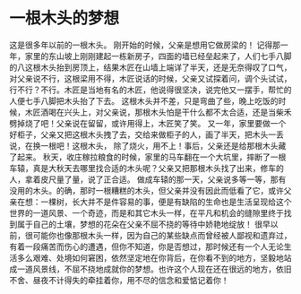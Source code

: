 # 一根木头的梦想
这是很多年以前的一根木头。 
刚开始的时候，父亲是想用它做房梁的！ 
记得那一年，家里的东山坡上刚刚建起一栋新房子，四面的墙已经垒起来了，人们七手八脚的八这根木头抬到房顶上，结果木匠在山墙上端详了半天，还是无奈得叹了口气，对父亲说不行，这根梁用不得，木匠说话的时候，父亲又试探着问，调个头试试，行不行？不行。木匠是当地有名的木匠，他说得很坚决，说完他又一摆手，帮忙的人便七手八脚把木头抬了下去。 
这根木头并不差，只是弯曲了些，晚上吃饭的时候，木匠酒喝在兴头上，对父亲说，那根木头怕是干什么都不太合适，还是当柴禾劈掉烧了吧！父亲说在留留，或许用得上，木匠笑了笑。 
又一年，家里要做一个好柜子，父亲又把这根木头拽了去，交给来做柜子的人，画了半天，把木头一丢说，在换一根吧！这根木头， 除了烧火，用不上！事后，父亲还是给那根木头藏了起来。 
秋天，收庄稼拉粮食的时候，家里的马车翻在一个大坑里，摔断了一根车辕，真是大秋天去哪里找合适的木头呢？父亲又把那根木头找了出来，修车的人，拿着皮尺量了量，说了正合适。 
做成车辕的那一天，父亲说多等一等，那有没用的木头。的确，那时一根糟糕的木头，但父亲并没有因此而低看了它，或许父亲在想：一棵树，长大并不是件容易的事，便是有缺陷的生命也是生活呈现给这个世界的一道风景、一个奇迹，而是和其它木头一样，在平凡和机会的缝隙里终于找到属于自己的土壤，梦想的花朵在父亲不屈不挠的等待中娇艳地绽放！ 
很早以前，很可能你也像那根木头一样，因为自己的某些缺点而曾经被人鄙视和遗弃过，有着一段痛苦而伤心的遭遇，但你不知道，你是否想过，那时候还有一个人无论生活多么艰难、处境如何窘困，依然坚定地在你背后，在你看不到的地方，坚毅地站成一道风景线，不屈不挠地成就你的梦想。也许这个人现在还在很远的地方，依旧不舍、昼夜不计得失的牵挂着你，用不尽的信念和爱惦记着你！
  